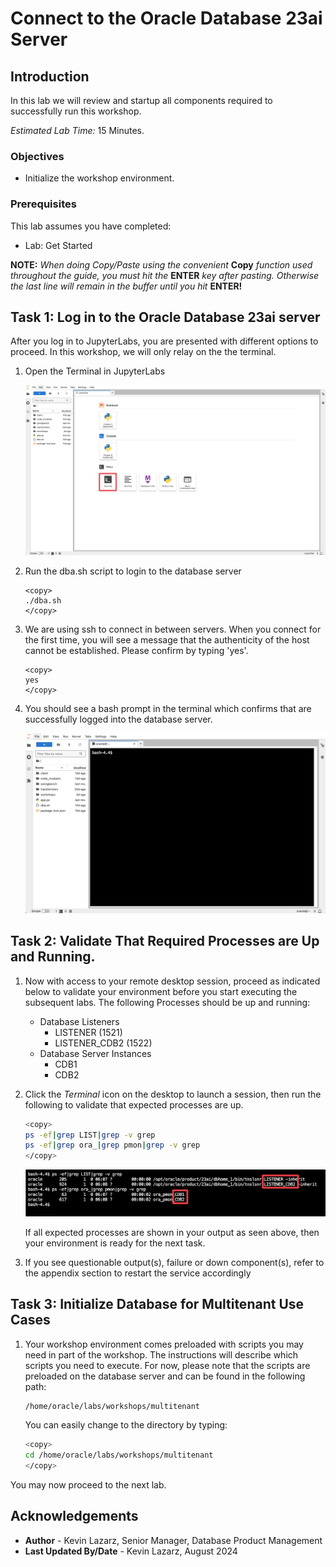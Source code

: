 # Connect to the Oracle Database 23ai Server

## Introduction

In this lab we will review and startup all components required to successfully run this workshop.

*Estimated Lab Time:* 15 Minutes.


### Objectives
- Initialize the workshop environment.

### Prerequisites
This lab assumes you have completed:
- Lab: Get Started

**NOTE:** *When doing Copy/Paste using the convenient* **Copy** *function used throughout the guide, you must hit the* **ENTER** *key after pasting. Otherwise the last line will remain in the buffer until you hit* **ENTER!**


## Task 1: Log in to the Oracle Database 23ai server

After you log in to JupyterLabs, you are presented with different options to proceed.
In this workshop, we will only relay on the the terminal.

1. Open the Terminal in JupyterLabs

    ![Open Terminal](./images/jl-terminal-01.png " ")

2. Run the dba.sh script to login to the database server

    ```
    <copy>
    ./dba.sh
    </copy>
    ```

3. We are using ssh to connect in between servers. When you connect for the first time, you will see a message that the authenticity of the host cannot be established. Please confirm by typing 'yes'.

    ```
    <copy>
    yes
    </copy>
    ```

4. You should see a bash prompt in the terminal which confirms that are successfully logged into the database server.

    ![DB Server connect](./images/jl-terminal-db-server.png " ")


## Task 2: Validate That Required Processes are Up and Running.

1. Now with access to your remote desktop session, proceed as indicated below to validate your environment before you start executing the subsequent labs. The following Processes should be up and running:

    - Database Listeners
        - LISTENER (1521)
        - LISTENER_CDB2 (1522)
    - Database Server Instances
        - CDB1
        - CDB2


2. Click the *Terminal* icon on the desktop to launch a session, then run the following to validate that expected processes are up.

    ```bash
    <copy>
    ps -ef|grep LIST|grep -v grep
    ps -ef|grep ora_|grep pmon|grep -v grep
    </copy>
    ```

    ![check pmon is up](./images/check-pmon-up-2024.png " ")

    If all expected processes are shown in your output as seen above, then your environment is ready for the next task.  

3. If you see questionable output(s), failure or down component(s), refer to the appendix section to restart the service accordingly

## Task 3: Initialize Database for Multitenant Use Cases

1. Your workshop environment comes preloaded with scripts you may need in part of the workshop. The instructions will describe which scripts you need to execute. For now, please note that the scripts are preloaded on the database server and can be found in the following path: 

    ```bash
    /home/oracle/labs/workshops/multitenant
    ```

    You can easily change to the directory by typing:

    ```bash
    <copy>
    cd /home/oracle/labs/workshops/multitenant
    </copy>
    ```


You may now proceed to the next lab.

## Acknowledgements
* **Author** - Kevin Lazarz, Senior Manager, Database Product Management
* **Last Updated By/Date** - Kevin Lazarz, August 2024

